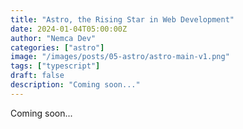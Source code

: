 ```yaml
---
title: "Astro, the Rising Star in Web Development"
date: 2024-01-04T05:00:00Z
author: "Nemca Dev"
categories: ["astro"]
image: "/images/posts/05-astro/astro-main-v1.png"
tags: ["typescript"]
draft: false
description: "Coming soon..."
---
```


Coming soon...
